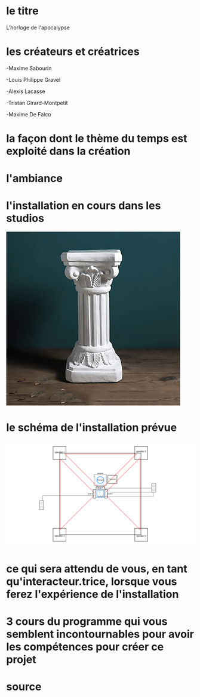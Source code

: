 # le titre
L'horloge de l'apocalypse

# les créateurs et créatrices

-Maxime Sabourin

-Louis Philippe Gravel

-Alexis Lacasse

-Tristan Girard-Montpetit

-Maxime De Falco

# la façon dont le thème du temps est exploité dans la création


# l'ambiance

# l'installation en cours dans les studios 

![colone.jpg](media/colone.jpg)

# le schéma de l'installation prévue 

![plantation.png](media/plantation.png)

# ce qui sera attendu de vous, en tant qu'interacteur.trice, lorsque vous ferez l'expérience de l'installation

# 3 cours du programme qui vous semblent incontournables pour avoir les compétences pour créer ce projet

# source

